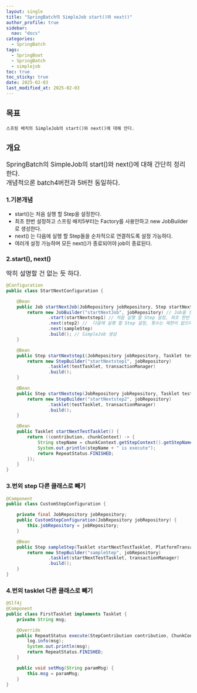 ```yaml
---
layout: single
title: "SpringBatch의 SimpleJob start()와 next()"
author_profile: true
sidebar:
  nav: "docs"
categories: 
  - SpringBatch
tags:
  - SpringBoot
  - SpringBatch
  - simplejob
toc: true
toc_sticky: true
date: 2025-02-03
last_modified_at: 2025-02-03
---
```


## 목표

```
스프링 배치의 SimpleJob의 start()와 next()에 대해 안다.
```

## 개요

<span style="font-size:13pt">
SpringBatch의 SimpleJob의 start()와 next()에 대해 간단히 정리한다.<br>
개념적으론 batch4버전과 5버전 동일하다.
</span>

### 1.기본개념

* start()는 처음 실행 할 Step을 설정한다.
* 최초 한번 설정하고 스프링 배치5부터는 Factory를 사용안하고 new JobBuilder로 생성한다.
* next() 는 다음에 실행 할 Step들을 순차적으로 연결하도록 설정 가능하다.
* 여러개 설정 가능하며 모든 next()가 종료되어야 job이 종료된다.

### 2.start(), next()

<span style="font-size:13pt">
딱히 설명할 건 없는 듯 하다.<br>
</span>

```java
@Configuration
public class StartNextConfiguration {

    @Bean
    public Job startNextJob(JobRepository jobRepository, Step startNextstep1, Step step2, Step sampleStep) {
        return new JobBuilder("startNextJob", jobRepository) // Job을 생성 batch4에서의 get이 사라졌다. 정확히는 factory가 사라짐
                .start(startNextstep1) // 처음 실행 할 Step 설정, 최초 한번 설정, 이 메서드를 실행하면 SimpleJobBuilder 반환
                .next(step2) //  다음에 실행 할 Step 설정, 횟수는 제한이 없으며 모든 next() 의 Step 이 종료가 되면 Job 이 종료된다
                .next(sampleStep)
                .build(); // SimpleJob 생성
    }

    @Bean
    public Step startNextstep1(JobRepository jobRepository, Tasklet testTasklet, PlatformTransactionManager transactionManager) {
        return new StepBuilder("startNextstep1", jobRepository)
                .tasklet(testTasklet, transactionManager)
                .build();
    }

    @Bean
    public Step startNextstep(JobRepository jobRepository, Tasklet testTasklet,PlatformTransactionManager transactionManager) {
        return new StepBuilder("startNextstep2", jobRepository)
                .tasklet(testTasklet, transactionManager)
                .build();
    }

    @Bean
    public Tasklet startNextTestTasklet() {
        return ((contribution, chunkContext) -> {
            String stepName = chunkContext.getStepContext().getStepName();
            System.out.println(stepName + " is execute");
            return RepeatStatus.FINISHED;
        });
    }
}
```

### 3.번외 step 다른 클래스로 빼기

```java
@Component
public class CustomStepConfiguration {

    private final JobRepository jobRepository;
    public CustomStepConfiguration(JobRepository jobRepository) {
        this.jobRepository = jobRepository;
    }

    @Bean
    public Step sampleStep(Tasklet startNextTestTasklet, PlatformTransactionManager transactionManager) {
        return new StepBuilder("sampleStep", jobRepository)
                .tasklet(startNextTestTasklet, transactionManager)
                .build();
    }
}
```

### 4.번외 tasklet 다른 클래스로 빼기

```java
@Slf4j
@Component
public class FirstTasklet implements Tasklet {
    private String msg;

    @Override
    public RepeatStatus execute(StepContribution contribution, ChunkContext chunkContext) throws Exception {
        log.info(msg);
        System.out.println(msg);
        return RepeatStatus.FINISHED;
    }

    public void setMsg(String paramMsg) {
        this.msg = paramMsg;
    }
}

```